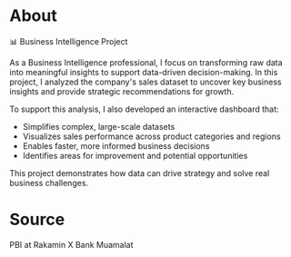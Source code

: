 # About
📊 Business Intelligence Project

As a Business Intelligence professional, I focus on transforming raw data into meaningful insights to support data-driven decision-making.
In this project, I analyzed the company's sales dataset to uncover key business insights and provide strategic recommendations for growth.

To support this analysis, I also developed an interactive dashboard that:

- Simplifies complex, large-scale datasets
- Visualizes sales performance across product categories and regions
- Enables faster, more informed business decisions
- Identifies areas for improvement and potential opportunities

This project demonstrates how data can drive strategy and solve real business challenges.

# Source

PBI at Rakamin X Bank Muamalat
